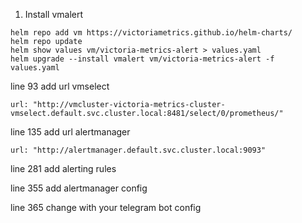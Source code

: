 1. Install vmalert
```
helm repo add vm https://victoriametrics.github.io/helm-charts/
helm repo update
helm show values vm/victoria-metrics-alert > values.yaml
helm upgrade --install vmalert vm/victoria-metrics-alert -f values.yaml
```

line 93 add url vmselect 
```
url: "http://vmcluster-victoria-metrics-cluster-vmselect.default.svc.cluster.local:8481/select/0/prometheus/" 
```

line 135 add url alertmanager 
```
url: "http://alertmanager.default.svc.cluster.local:9093"
```

line 281 add alerting rules

line 355 add alertmanager config 

line 365 change with your telegram bot config